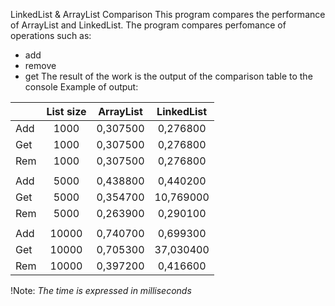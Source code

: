 LinkedList & ArrayList Comparison
This program compares the performance of ArrayList and LinkedList. 
The program compares perfomance of operations such as:
* add
* remove
* get
The result of the work is the output of the comparison table to the console
Example of output:

|               |List size  |ArrayList | LinkedList|
| ------------- |:---------:|:--------:|:---------:|
| Add           | 1000      | 0,307500 |   0,276800|
| Get           | 1000      |  0,307500|   0,276800|
| Rem           | 1000      |  0,307500|   0,276800|
||||
| Add           | 5000      | 0,438800 |   0,440200|
| Get           | 5000      |  0,354700|  10,769000|
| Rem           | 5000      |  0,263900|   0,290100|
||||
| Add           | 10000     |  0,740700|   0,699300|
| Get           | 10000     |  0,705300|  37,030400|
| Rem           | 10000     |  0,397200|   0,416600|

!Note: *The time  is expressed in milliseconds*
